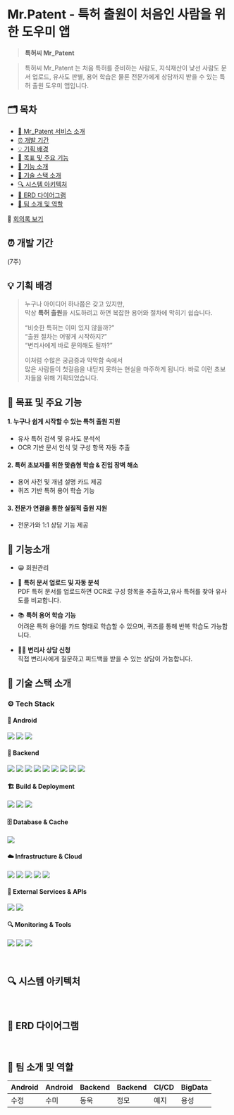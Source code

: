# Mr.Patent - 특허 출원이 처음인 사람을 위한 도우미 앱

> **특허씨 Mr_Patent**

>특허씨 Mr_Patent 는
처음 특허를 준비하는 사람도, 지식재산이 낯선 사람도
문서 업로드, 유사도 판별, 용어 학습은 물론 전문가에게 상담까지 받을 수 있는 특허 출원 도우미 앱입니다.


## 🗂️ 목차
- [💪 Mr_Patent 서비스 소개](#-Mr_Patent-서비스-소개)<br/>
- [⏰ 개발 기간](#-개발-기간)<br/>
- [💡 기획 배경](#-기획-배경)<br/>
- [🎯 목표 및 주요 기능](#-목표-및-주요-기능)<br/>
- [🔧 기능 소개](#-기능-소개)<br/>
- [📢 기술 스택 소개](#-기술-스택-소개)<br/>
- [🔍 시스템 아키텍처](#-시스템-아키텍처)<br/>
- [💾 ERD 다이어그램](#-erd-다이어그램)<br/>
- [👥 팀 소개 및 역할](#-팀-소개-및-역할)<br/>

📝 [회의록 보기](https)  <br/>

## ⏰ 개발 기간
 (7주)

## 💡 기획 배경
>누구나 아이디어 하나쯤은 갖고 있지만,  
>막상 **특허 출원**을 시도하려고 하면 복잡한 용어와 절차에 막히기 쉽습니다.
>
>“비슷한 특허는 이미 있지 않을까?”  
>“출원 절차는 어떻게 시작하지?”  
>“변리사에게 바로 문의해도 될까?”
>
>이처럼 수많은 궁금증과 막막함 속에서  
>많은 사람들이 첫걸음을 내딛지 못하는 현실을 마주하게 됩니다.
>바로 이런 초보자들을 위해 기획되었습니다.

## 🎯 목표 및 주요 기능

#### 1. 누구나 쉽게 시작할 수 있는 특허 출원 지원
- 유사 특허 검색 및 유사도 분석석
- OCR 기반 문서 인식 및 구성 항목 자동 추출

#### 2. 특허 초보자를 위한 맞춤형 학습 & 진입 장벽 해소
- 용어 사전 및 개념 설명 카드 제공
- 퀴즈 기반 특허 용어 학습 기능

#### 3. 전문가 연결을 통한 실질적 출원 지원
- 전문가와 1:1 상담 기능 제공

## 🔧 기능소개

- 😀 회원관리

- 📄 **특허 문서 업로드 및 자동 분석**  
  PDF 특허 문서를 업로드하면 OCR로 구성 항목을 추출하고,유사 특허를 찾아 유사도를 비교합니다.

- 📚 **특허 용어 학습 기능**  
  어려운 특허 용어를 카드 형태로 학습할 수 있으며, 퀴즈를 통해 반복 학습도 가능합니다.

- 👩‍💼 **변리사 상담 신청**  
   직접 변리사에게 질문하고 피드백을 받을 수 있는 상담이 가능합니다.



## 📢 기술 스택 소개

### ⚙️ Tech Stack

#### 📱 Android
<img src="https://img.shields.io/badge/kotlin-%237F52FF.svg?style=for-the-badge&logo=kotlin&logoColor=white"> <img src="https://img.shields.io/badge/Android-3DDC84?style=for-the-badge&logo=android&logoColor=white"> <img src="https://img.shields.io/badge/Android%20Studio-3DDC84.svg?style=for-the-badge&logo=android-studio&logoColor=white">

#### 🔧 Backend
<img src="https://img.shields.io/badge/java17-007396?style=for-the-badge&logo=java&logoColor=white"> <img src="https://img.shields.io/badge/springboot-6DB33F?style=for-the-badge&logo=springboot&logoColor=white"> <img src="https://img.shields.io/badge/Spring%20Security-6DB33F?style=for-the-badge&logo=springsecurity&logoColor=white"> <img src="https://img.shields.io/badge/Spring%20Cloud%20AWS-FF9900?style=for-the-badge&logo=amazonaws&logoColor=white"> <img src="https://img.shields.io/badge/JWT-000000?style=for-the-badge&logo=jsonwebtokens&logoColor=white"> <img src="https://img.shields.io/badge/socket.io-010101?style=for-the-badge&logo=socket.io&logoColor=white"> <img src="https://img.shields.io/badge/Swagger-85EA2D?style=for-the-badge&logo=swagger&logoColor=black"> <img src="https://img.shields.io/badge/FastAPI-005571?style=for-the-badge&logo=fastapi"> <img src="https://img.shields.io/badge/Apache%20Spark-FDEE21?style=flat-square&logo=apachespark&logoColor=black">



#### 🏗️ Build & Deployment
<img src="https://img.shields.io/badge/gradle-02303A?style=for-the-badge&logo=gradle&logoColor=white"> <img src="https://img.shields.io/badge/docker-%230db7ed.svg?style=for-the-badge&logo=docker&logoColor=white"> <img src="https://img.shields.io/badge/jenkins-%D24939.svg?style=for-the-badge&logo=jenkins&logoColor=white">

#### 🗄️ Database & Cache
<img src="https://img.shields.io/badge/mysql-4479A1?style=for-the-badge&logo=mysql&logoColor=white"> 

#### ☁️ Infrastructure & Cloud
<img src="https://img.shields.io/badge/Amazon%20EC2-FF9900?style=for-the-badge&logo=amazonec2&logoColor=white"> <img src="https://img.shields.io/badge/Amazon%20S3-569A31?style=for-the-badge&logo=amazons3&logoColor=white"> <img src="https://img.shields.io/badge/Ubuntu-E95420?style=for-the-badge&logo=ubuntu&logoColor=white">
<img src="https://img.shields.io/badge/nginx-%23009639.svg?style=for-the-badge&logo=nginx&logoColor=white"> <img src="https://img.shields.io/badge/Let's%20Encrypt-003A70?style=for-the-badge&logo=letsencrypt&logoColor=white">

#### 📡 External Services & APIs
<img src="https://img.shields.io/badge/firebase-FFCA28?style=for-the-badge&logo=firebase&logoColor=white"> <img src="https://img.shields.io/badge/FCM-FFCA28?style=for-the-badge&logo=firebase&logoColor=white">

#### 🔍 Monitoring & Tools
<img src="https://img.shields.io/badge/GitLab-FCA326?style=for-the-badge&logo=gitlab&logoColor=white"> <img src="https://img.shields.io/badge/Notion-000000?style=for-the-badge&logo=notion&logoColor=white"> <img src="https://img.shields.io/badge/Figma-F24E1E?style=for-the-badge&logo=figma&logoColor=white">


<br/>

## 🔍 시스템 아키텍처
<div align="center">

</div>

<br/>

## 💾 ERD 다이어그램

<div align="center">

</div>

<br/>

## 👥 팀 소개 및 역할

| Android | Android | Backend | Backend | CI/CD  | BigData |
|---------|---------|---------|---------|--------|---------|
| 수정    | 수미    | 동욱    | 정모    | 예지   | 용성    |




